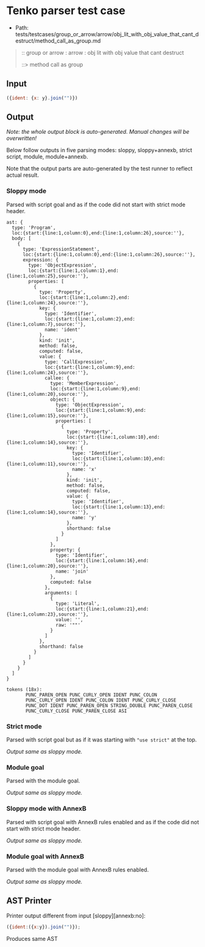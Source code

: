 # Tenko parser test case

- Path: tests/testcases/group_or_arrow/arrow/obj_lit_with_obj_value_that_cant_destruct/method_call_as_group.md

> :: group or arrow : arrow : obj lit with obj value that cant destruct
>
> ::> method call as group

## Input

`````js
({ident: {x: y}.join("")})
`````

## Output

_Note: the whole output block is auto-generated. Manual changes will be overwritten!_

Below follow outputs in five parsing modes: sloppy, sloppy+annexb, strict script, module, module+annexb.

Note that the output parts are auto-generated by the test runner to reflect actual result.

### Sloppy mode

Parsed with script goal and as if the code did not start with strict mode header.

`````
ast: {
  type: 'Program',
  loc:{start:{line:1,column:0},end:{line:1,column:26},source:''},
  body: [
    {
      type: 'ExpressionStatement',
      loc:{start:{line:1,column:0},end:{line:1,column:26},source:''},
      expression: {
        type: 'ObjectExpression',
        loc:{start:{line:1,column:1},end:{line:1,column:25},source:''},
        properties: [
          {
            type: 'Property',
            loc:{start:{line:1,column:2},end:{line:1,column:24},source:''},
            key: {
              type: 'Identifier',
              loc:{start:{line:1,column:2},end:{line:1,column:7},source:''},
              name: 'ident'
            },
            kind: 'init',
            method: false,
            computed: false,
            value: {
              type: 'CallExpression',
              loc:{start:{line:1,column:9},end:{line:1,column:24},source:''},
              callee: {
                type: 'MemberExpression',
                loc:{start:{line:1,column:9},end:{line:1,column:20},source:''},
                object: {
                  type: 'ObjectExpression',
                  loc:{start:{line:1,column:9},end:{line:1,column:15},source:''},
                  properties: [
                    {
                      type: 'Property',
                      loc:{start:{line:1,column:10},end:{line:1,column:14},source:''},
                      key: {
                        type: 'Identifier',
                        loc:{start:{line:1,column:10},end:{line:1,column:11},source:''},
                        name: 'x'
                      },
                      kind: 'init',
                      method: false,
                      computed: false,
                      value: {
                        type: 'Identifier',
                        loc:{start:{line:1,column:13},end:{line:1,column:14},source:''},
                        name: 'y'
                      },
                      shorthand: false
                    }
                  ]
                },
                property: {
                  type: 'Identifier',
                  loc:{start:{line:1,column:16},end:{line:1,column:20},source:''},
                  name: 'join'
                },
                computed: false
              },
              arguments: [
                {
                  type: 'Literal',
                  loc:{start:{line:1,column:21},end:{line:1,column:23},source:''},
                  value: '',
                  raw: '""'
                }
              ]
            },
            shorthand: false
          }
        ]
      }
    }
  ]
}

tokens (18x):
       PUNC_PAREN_OPEN PUNC_CURLY_OPEN IDENT PUNC_COLON
       PUNC_CURLY_OPEN IDENT PUNC_COLON IDENT PUNC_CURLY_CLOSE
       PUNC_DOT IDENT PUNC_PAREN_OPEN STRING_DOUBLE PUNC_PAREN_CLOSE
       PUNC_CURLY_CLOSE PUNC_PAREN_CLOSE ASI
`````

### Strict mode

Parsed with script goal but as if it was starting with `"use strict"` at the top.

_Output same as sloppy mode._

### Module goal

Parsed with the module goal.

_Output same as sloppy mode._

### Sloppy mode with AnnexB

Parsed with script goal with AnnexB rules enabled and as if the code did not start with strict mode header.

_Output same as sloppy mode._

### Module goal with AnnexB

Parsed with the module goal with AnnexB rules enabled.

_Output same as sloppy mode._

## AST Printer

Printer output different from input [sloppy][annexb:no]:

````js
({ident:({x:y}).join("")});
````

Produces same AST
